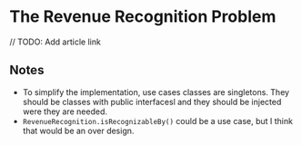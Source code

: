 # The Revenue Recognition Problem

// TODO: Add article link

## Notes

- To simplify the implementation, use cases classes are singletons. They should be classes with public interfacesl and they should be injected were they are needed.
- `RevenueRecognition.isRecognizableBy()` could be a use case, but I think that would be an over design.

